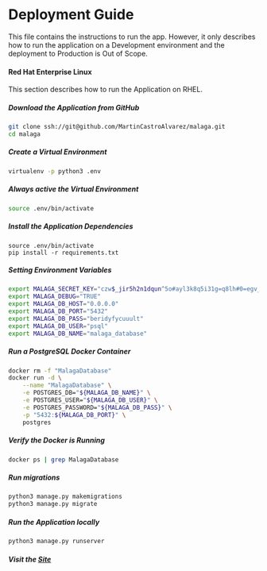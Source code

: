 # Deployment Guide
This file contains the instructions to run the app. However, it only describes how to run the application on a Development environment and the deployment to Production is Out of Scope.

#### Red Hat Enterprise Linux
This section describes how to run the Application on RHEL.
##### Download the Application from GitHub
```bash
git clone ssh://git@github.com/MartinCastroAlvarez/malaga.git
cd malaga
```
##### Create a Virtual Environment
```bash
virtualenv -p python3 .env
```
##### Always active the Virtual Environment
```bash
source .env/bin/activate
```
##### Install the Application Dependencies
```
source .env/bin/activate
pip install -r requirements.txt
```

##### Setting Environment Variables
```bash
export MALAGA_SECRET_KEY="czw$_jir5h2n1dqun^5o#ayl3k8q5i31g=q8lh#0=egv_ec%7e"
export MALAGA_DEBUG="TRUE"
export MALAGA_DB_HOST="0.0.0.0"
export MALAGA_DB_PORT="5432"
export MALAGA_DB_PASS="beridyfycuuult"
export MALAGA_DB_USER="psql"
export MALAGA_DB_NAME="malaga_database"
```
##### Run a PostgreSQL Docker Container
```bash
docker rm -f "MalagaDatabase"
docker run -d \
    --name "MalagaDatabase" \
    -e POSTGRES_DB="${MALAGA_DB_NAME}" \
    -e POSTGRES_USER="${MALAGA_DB_USER}" \
    -e POSTGRES_PASSWORD="${MALAGA_DB_PASS}" \
    -p "5432:${MALAGA_DB_PORT}" \
    postgres
```
##### Verify the Docker is Running
```bash
docker ps | grep MalagaDatabase
```
##### Run migrations
```bash
python3 manage.py makemigrations
python3 manage.py migrate
```
##### Run the Application locally
```bash
python3 manage.py runserver
```
##### Visit the [Site](http://127.0.0.1:8000/)
